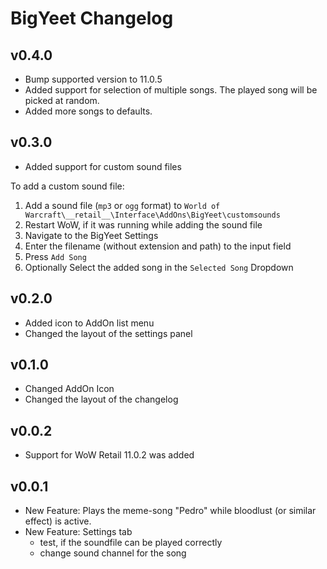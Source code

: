 # BigYeet Changelog

## v0.4.0

- Bump supported version to 11.0.5
- Added support for selection of multiple songs.
The played song will be picked at random.
- Added more songs to defaults.

## v0.3.0

- Added support for custom sound files

To add a custom sound file:

1. Add a sound file (`mp3` or `ogg` format) to `World of Warcraft\__retail__\Interface\AddOns\BigYeet\customsounds`
2. Restart WoW, if it was running while adding the sound file
3. Navigate to the BigYeet Settings
4. Enter the filename (without extension and path) to the input field
5. Press `Add Song`
6. Optionally Select the added song in the `Selected Song` Dropdown

## v0.2.0

- Added icon to AddOn list menu
- Changed the layout of the settings panel

## v0.1.0

- Changed AddOn Icon
- Changed the layout of the changelog

## v0.0.2

- Support for WoW Retail 11.0.2 was added

## v0.0.1

- New Feature: Plays the meme-song "Pedro" while bloodlust
(or similar effect) is active.
- New Feature: Settings tab
  - test, if the soundfile can be played correctly
  - change sound channel for the song
